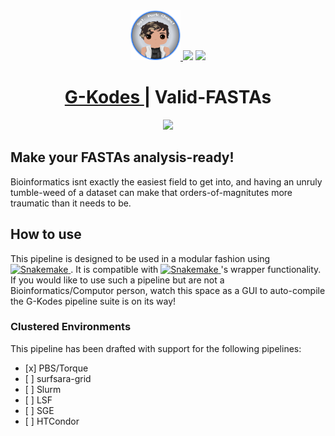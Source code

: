 <div align="center">
    <a href="https://github.com/G-kodes/">
        <img height="80" src="https://github.com/G-kodes/G-Kodes/raw/main/assets/icon_main.png" alt="G-Kodes Profile" />
    </a>
    <img src="https://img.icons8.com/nolan/64/forward.png"/>
    <a href="https://github.com/G-kodes/Valid-VCFs#g-kodes--valid-vcfs">
        <img height="80" src="https://github.com/G-kodes/G-Kodes/raw/main/assets/products/Valid-VCFs.png" />
    </a>
</div>
<div align="center">
    <h1>
        <a href="https://github.com/G-Kodes">
            G-Kodes
        </a>
        | Valid-FASTAs
    </h1>
</div>
<div align="center">
    <img src="https://github.com/G-kodes/Valid-VCFs/actions/workflows/test.yaml/badge.svg" />
</div>

<div align="left">
    <h2>
        Make your FASTAs analysis-ready!
    </h2>
    <p>
        Bioinformatics isnt exactly the easiest field to get into,
        and having an unruly tumble-weed of a dataset can make that
        orders-of-magnitutes more traumatic than it needs to be.
    </p>
</div>



<div align="left">
    <h2>How to use</h2>
    <p>
        This pipeline is designed to be used in a modular fashion using 
        <a href="https://snakemake.readthedocs.io">
            <img src="https://img.shields.io/badge/snakemake-≥6.0.0-brightgreen.svg?style=flat-square" alt="Snakemake"/>
        </a>. It is compatible with 
        <a href="https://snakemake.readthedocs.io">
            <img src="https://img.shields.io/badge/snakemake-≥6.0.0-brightgreen.svg?style=flat-square" alt="Snakemake"/>
        </a>'s wrapper functionality. If you would like to use such a pipeline but are not a Bioinformatics/Computor person, watch this space as a GUI to auto-compile the G-Kodes pipeline suite is on its way!
    </p>
    <h3>Clustered Environments</h3>
    <p>
        This pipeline has been drafted with support for the following pipelines:
    </p>
    <ul>
        <li>
            [x] PBS/Torque
        </li>
        <li>
            [ ] surfsara-grid
        </li>
        <li>
            [ ] Slurm
        </li>
        <li>
            [ ] LSF
        </li>
        <li>
            [ ] SGE
        </li>
        <li>
            [ ] HTCondor
        </li>
    </ul>
</div>


